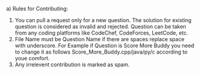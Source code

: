 a) Rules for Contributing:

  1) You can pull a request only for a new question. The solution for existing question is considered as invalid and rejected. Question can be taken from any coding platforms like CodeChef, CodeForces, LeetCode, etc.
  2) File Name must be Question Name if there are spaces replace space with underscore. For Example if Question is Score More Buddy you need to change it as follows Score_More_Buddy.cpp/java/py/c according to youe comfort. 
  3) Any irrelevent contribution is marked as spam.



